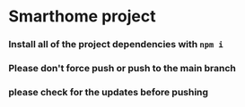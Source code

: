 # Smarthome project

### Install all of the project dependencies with `npm i`
### Please don't force push or push to the main branch
### please check for the updates before pushing